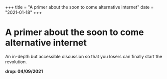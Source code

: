 +++
title = "A primer about the soon to come alternative internet"
date = "2021-01-18"
+++



# A primer about the soon to come alternative internet

An in-depth but accessible discussion so that you losers can finally start the revolution.

**drop: 04/09/2021**